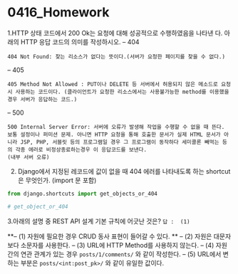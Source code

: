 # 0416_Homework

1.HTTP 상태 코드에서 200 Ok는 요청에 대해 성공적으로 수행하였음을 나타낸 다. 아래의 HTTP 응답 코드의 의미를 작성하시오.
– 404 
```
404 Not Found: 찾는 리소스가 없다는 뜻이다.(서버가 요청한 페이지를 찾을 수 없다.)
```
– 405

```
405 Method Not Allowed : PUT이나 DELETE 등 서버에서 허용되지 않은 메소드로 요청시 사용하는 코드이다. (클라이언트가 요청한 리소스에서는 사용불가능한 method를 이용했을 경우 서버가 응답하는 코드.)
```
– 500
```
500 Internal Server Error: 서버에 오류가 발생해 작업을 수행할 수 없을 때 뜬다. 보통 설정이나 퍼미션 문제. 아니면 HTTP 요청을 통해 호출한 문서가 실제 HTML 문서가 아니라 JSP, PHP, 서블릿 등의 프로그램일 경우 그 프로그램이 동작하다 세미콜론 빼먹는 등의 각종 에러로 비정상종료하는경우 이 응답코드를 보낸다.
(내부 서버 오류)
```

2. Django에서 지정된 레코드에 값이 없을 때 404 에러를 나타내도록 하는 shortcut은 무엇인가. (import 문 포함)
```python
from django.shortcuts import get_objects_or_404

# get_object_or_404
```


3.아래의 설명 중 REST API 설계 기본 규칙에 어긋난 것은?  `답 :  (1)`

**– (1) 자원에 필요한 경우 CRUD 동사 표현이 들어갈 수 있다. **
– (2) 자원은 대문자보다 소문자를 사용한다. 
– (3) URL에 HTTP Method를 사용하지 않는다. 
– (4) 자원간의 연관 관계가 있는 경우 `posts/1/comments/` 와 같이 작성한다. 
– (5) URL에서 변하는 부분은 `posts/<int:post_pk>/` 와 같이 유일한 값이다.